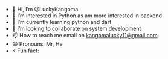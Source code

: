 - 👋 Hi, I’m @LuckyKangoma
- 👀 I’m interested in Python as am more interested in backend
- 🌱 I’m currently learning python and dart
- 💞️ I’m looking to collaborate on system development
- 📫 How to reach me email on kangomalucky11@gmail.com
- 😄 Pronouns: Mr, He
- ⚡ Fun fact: 

<!---
LuckyKangoma/LuckyKangoma is a ✨ special ✨ repository because its `README.md` (this file) appears on your GitHub profile.
You can click the Preview link to take a look at your changes.
--->
